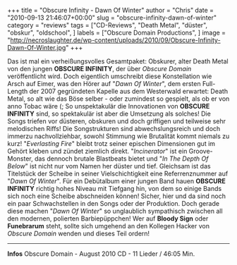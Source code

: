 +++
title = "Obscure Infinity - Dawn Of Winter"
author = "Chris"
date = "2010-09-13 21:46:07+00:00"
slug = "obscure-infinity-dawn-of-winter"
category = "reviews"
tags = ["CD-Reviews", "Death Metal", "düster", "obskur", "oldschool", ]
labels = ["Obscure Domain Productions", ]
image = "http://necroslaughter.de/wp-content/uploads/2010/09/Obscure-Infinity-Dawn-Of-Winter.jpg"
+++

Das ist mal ein verheißungsvolles Gesamtpaket: Obskurer, alter Death Metal von den jungen **OBSCURE INFINITY**, der über _Obscure Domain_ veröffentlicht wird. Doch eigentlich umschreibt diese Konstellation wie Arsch auf Eimer, was den Hörer auf "_Dawn Of Winter_", dem ersten Full-Length der 2007 gegründeten Kapelle aus dem Westerwald erwartet: Death Metal, so alt wie das Böse selber - oder zumindest so gespielt, als ob er von anno Tobac wäre (;
So unspektakulär die Innovationen von **OBSCURE INFINITY** sind, so spektakulär ist aber die Umsetzung als solches! Die Songs triefen vor düsteren, obskuren und doch griffigen und teilweise sehr melodischen Riffs! Die Songstrukturen sind abwechslungsreich und doch immerzu nachvollziehbar, sowohl Stimmung wie Brutalität kommt niemals zu kurz!
"_Everlasting Fire_" bleibt trotz seiner epischen Dimensionen gut im Gehört kleben und zündet ziemlich direkt. "_Incinerator_" ist ein Groove-Monster, das dennoch brutale Blastbeats bietet und "_In The Depth Of Below_" ist nicht nur vom Namen her düster und tief. Gleichsam ist das Titelstück der Scheibe in seiner Vielschichtigkeit eine Referrenznummer auf "_Dawn Of Winter_".
Für ein Debütalbum einer jungen Band hauen **OBSCURE INFINITY** richtig hohes Niveau mit Tiefgang hin, von dem so einige Bands sich noch eine Scheibe abschneiden können! Sicher, hier und da sind noch ein paar Schwachstellen in den Songs oder der Produktion. Doch gerade diese machen "_Dawn Of Winter_" so unglaublich sympathisch zwischen all den modernen, polierten Barbiepüppchen! Wer auf **Bloody Sign** oder **Funebrarum** steht, sollte sich umgehend an den Kollegen Hacker von _Obscure Domain_ wenden und dieses Teil ordern!





---
**Infos**
Obscure Domain - August 2010
CD - 11 Lieder / 46:05 Min.
